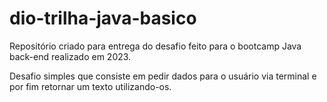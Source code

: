 # dio-trilha-java-basico

Repositório criado para entrega do desafio feito para o bootcamp Java back-end realizado em 2023.

Desafio simples que consiste em pedir dados para o usuário via terminal e por fim retornar um texto utilizando-os.

